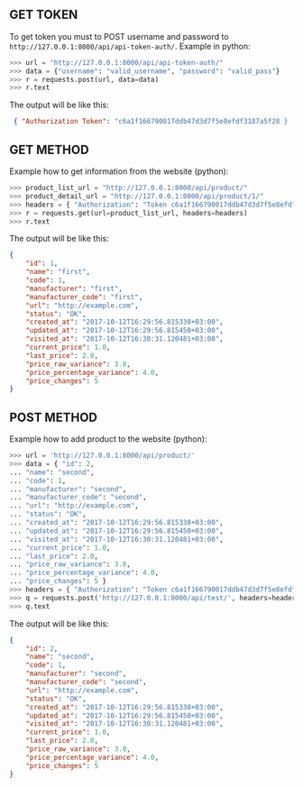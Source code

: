 ## GET TOKEN
To get token you must to POST username and password to `http://127.0.0.1:8000/api/api-token-auth/`.
Example in python:
```python
>>> url = "http://127.0.0.1:8000/api/api-token-auth/"
>>> data = {"username": "valid_username", "password": "valid_pass"}
>>> r = requests.post(url, data=data)
>>> r.text
```
The output will be like this:
```json
 { "Authorization Token": "c6a1f166790017ddb47d3d7f5e8efdf3187a5f28 }
```

## GET METHOD
Example how to get information from the website (python):
```python
>>> product_list_url = "http://127.0.0.1:8000/api/product/"
>>> product_detail_url = "http://127.0.0.1:8000/api/product/1/"
>>> headers = { "Authorization": "Token c6a1f166790017ddb47d3d7f5e8efdf3187a5f28" }
>>> r = requests.get(url=product_list_url, headers=headers)
>>> r.text
```

The output will be like this:
```json
{ 
    "id": 1, 
    "name": "first", 
    "code": 1, 
    "manufacturer": "first", 
    "manufacturer_code": "first", 
    "url": "http://example.com", 
    "status": "OK", 
    "created_at": "2017-10-12T16:29:56.815338+03:00", 
    "updated_at": "2017-10-12T16:29:56.815450+03:00", 
    "visited_at": "2017-10-12T16:30:31.120481+03:00", 
    "current_price": 1.0, 
    "last_price": 2.0, 
    "price_raw_variance": 3.0, 
    "price_percentage_variance": 4.0, 
    "price_changes": 5 
}
```

## POST METHOD
Example how to add product to the website (python):
```python
>>> url = 'http://127.0.0.1:8000/api/product/'
>>> data = { "id": 2, 
... "name": "second", 
... "code": 1, 
... "manufacturer": "second", 
... "manufacturer_code": "second", 
... "url": "http://example.com", 
... "status": "OK", 
... "created_at": "2017-10-12T16:29:56.815338+03:00", 
... "updated_at": "2017-10-12T16:29:56.815450+03:00", 
... "visited_at": "2017-10-12T16:30:31.120481+03:00", 
... "current_price": 1.0, 
... "last_price": 2.0, 
... "price_raw_variance": 3.0, 
... "price_percentage_variance": 4.0, 
... "price_changes": 5 }
>>> headers = { "Authorization": "Token c6a1f166790017ddb47d3d7f5e8efdf3187a5f28" }
>>> q = requests.post('http://127.0.0.1:8000/api/test/', headers=headers, data=data)
>>> q.text
```

The output will be like this:
```json
{ 
    "id": 2, 
    "name": "second", 
    "code": 1, 
    "manufacturer": "second", 
    "manufacturer_code": "second", 
    "url": "http://example.com", 
    "status": "OK", 
    "created_at": "2017-10-12T16:29:56.815338+03:00", 
    "updated_at": "2017-10-12T16:29:56.815450+03:00", 
    "visited_at": "2017-10-12T16:30:31.120481+03:00", 
    "current_price": 1.0, 
    "last_price": 2.0, 
    "price_raw_variance": 3.0, 
    "price_percentage_variance": 4.0, 
    "price_changes": 5 
}
```

